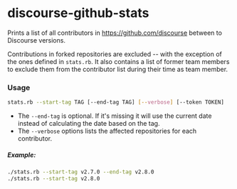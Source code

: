 # discourse-github-stats

Prints a list of all contributors in https://github.com/discourse between to Discourse versions.

Contributions in forked repositories are excluded -- with the exception of the ones defined in `stats.rb`.
It also contains a list of former team members to exclude them from the contributor list during their time as team member.

### Usage
```bash
stats.rb --start-tag TAG [--end-tag TAG] [--verbose] [--token TOKEN]
```

* The `--end-tag` is optional. If it's missing it will use the current date instead of calculating the date based on the tag.
* The `--verbose` options lists the affected repositories for each contributor.

##### Example:
```bash
./stats.rb --start-tag v2.7.0 --end-tag v2.8.0
./stats.rb --start-tag v2.8.0
```
